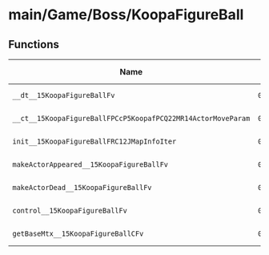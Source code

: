 # main/Game/Boss/KoopaFigureBall

## Functions

| Name | Address | Match % |
|------|---------|---------|
| `__dt__15KoopaFigureBallFv` | `0x8005D994` | :x: (0.0%) |
| `__ct__15KoopaFigureBallFPCcP5KoopafPCQ22MR14ActorMoveParam` | `0x8005D9F0` | :x: (0.0%) |
| `init__15KoopaFigureBallFRC12JMapInfoIter` | `0x8005DA7C` | :x: (0.0%) |
| `makeActorAppeared__15KoopaFigureBallFv` | `0x8005DAD8` | :x: (0.0%) |
| `makeActorDead__15KoopaFigureBallFv` | `0x8005DB74` | :x: (0.0%) |
| `control__15KoopaFigureBallFv` | `0x8005DBB4` | :x: (0.0%) |
| `getBaseMtx__15KoopaFigureBallCFv` | `0x8005DE10` | :x: (0.0%) |